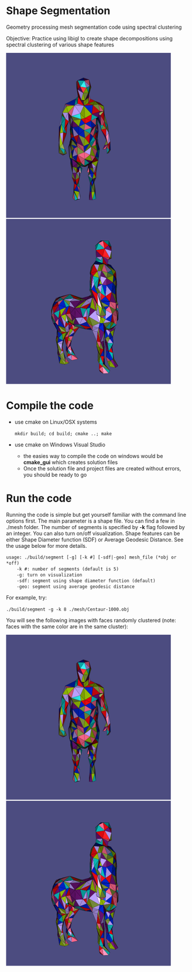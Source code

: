 # Shape Segmentation

Geometry processing mesh segmentation code using spectral clustering 

Objective: Practice using libigl to create shape decompositions using spectral clustering of various shape features

<img src="imgs/seg-random-front.png" width=450/> <img src="imgs/seg-random-side.png" width=450/>

# Compile the code 

- use cmake on Linux/OSX systems 

  `mkdir build; cd build; cmake ..; make`

- use cmake on Windows Visual Studio
  - the easies way to compile the code on windows would be **cmake_gui** which creates solution files
  - Once the solution file and project files are created without errors, you should be ready to go
  
#  Run the code

Running the code is simple but get yourself familiar with the command line options first. 
The main parameter is a shape file. You can find a few in ./mesh folder. 
The number of segments is specified by **-k** flag followed by an integer. 
You can also turn on/off visualization. Shape features can be either Shape Diameter function (SDF) or Average Geodesic Distance. 
See the usage below for more details. 

```
usage: ./build/segment [-g] [-k #] [-sdf|-geo] mesh_file (*obj or *off)
    -k #: number of segments (default is 5)
    -g: turn on visualization
    -sdf: segment using shape diameter function (default)
    -geo: segment using average geodesic distance
```

For example, try:

  `./build/segment -g -k 8 ./mesh/Centaur-1000.obj`

You will see the following images with faces randomly clustered (note: faces with the same color are in the same cluster): 

<img src="imgs/seg-random-front.png" width=450/><img src="imgs/seg-random-side.png" width=450/>


